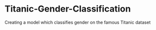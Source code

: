 # Titanic-Gender-Classification
Creating a model which classifies gender on the famous Titanic dataset
